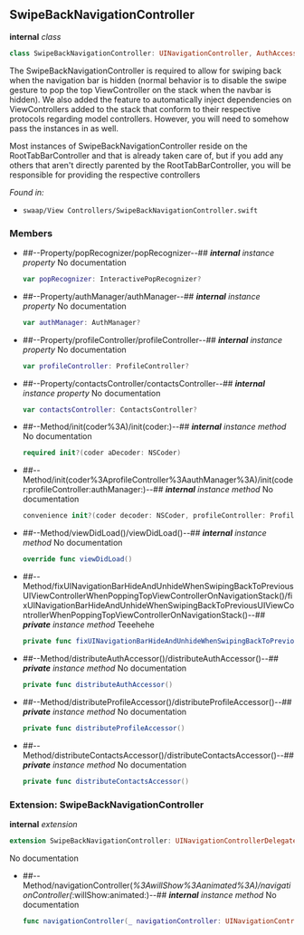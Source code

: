 ## SwipeBackNavigationController

**internal** *class*

```swift
class SwipeBackNavigationController: UINavigationController, AuthAccessor, ProfileAccessor, ContactsAccessor
```

The SwipeBackNavigationController is required to allow for swiping back when the navigation bar is hidden (normal
behavior is to disable the swipe gesture to pop the top ViewController on the stack when the navbar is hidden). We
also added the feature to automatically inject dependencies on ViewControllers added to the stack that conform to
their respective protocols regarding model controllers. However, you will need to somehow pass the instances in as well.

Most instances of SwipeBackNavigationController reside on the RootTabBarController and that is already taken care of,
but if you add any others that aren't directly parented by the RootTabBarController, you will be responsible for
providing the respective controllers



*Found in:*

* `swaap/View Controllers/SwipeBackNavigationController.swift`


### Members



* ##--Property/popRecognizer/popRecognizer--##
	***internal*** *instance property*
	No documentation
	```swift
	var popRecognizer: InteractivePopRecognizer?
	```

* ##--Property/authManager/authManager--##
	***internal*** *instance property*
	No documentation
	```swift
	var authManager: AuthManager?
	```

* ##--Property/profileController/profileController--##
	***internal*** *instance property*
	No documentation
	```swift
	var profileController: ProfileController?
	```

* ##--Property/contactsController/contactsController--##
	***internal*** *instance property*
	No documentation
	```swift
	var contactsController: ContactsController?
	```

* ##--Method/init(coder%3A)/init(coder:)--##
	***internal*** *instance method*
	No documentation
	```swift
	required init?(coder aDecoder: NSCoder)
	```

* ##--Method/init(coder%3AprofileController%3AauthManager%3A)/init(coder:profileController:authManager:)--##
	***internal*** *instance method*
	No documentation
	```swift
	convenience init?(coder decoder: NSCoder, profileController: ProfileController?, authManager: AuthManager? = nil)
	```

* ##--Method/viewDidLoad()/viewDidLoad()--##
	***internal*** *instance method*
	No documentation
	```swift
	override func viewDidLoad()
	```

* ##--Method/fixUINavigationBarHideAndUnhideWhenSwipingBackToPreviousUIViewControllerWhenPoppingTopViewControllerOnNavigationStack()/fixUINavigationBarHideAndUnhideWhenSwipingBackToPreviousUIViewControllerWhenPoppingTopViewControllerOnNavigationStack()--##
	***private*** *instance method*
	Teeehehe
	```swift
	private func fixUINavigationBarHideAndUnhideWhenSwipingBackToPreviousUIViewControllerWhenPoppingTopViewControllerOnNavigationStack()
	```

* ##--Method/distributeAuthAccessor()/distributeAuthAccessor()--##
	***private*** *instance method*
	No documentation
	```swift
	private func distributeAuthAccessor()
	```

* ##--Method/distributeProfileAccessor()/distributeProfileAccessor()--##
	***private*** *instance method*
	No documentation
	```swift
	private func distributeProfileAccessor()
	```

* ##--Method/distributeContactsAccessor()/distributeContactsAccessor()--##
	***private*** *instance method*
	No documentation
	```swift
	private func distributeContactsAccessor()
	```

### Extension: SwipeBackNavigationController

**internal** *extension*

```swift
extension SwipeBackNavigationController: UINavigationControllerDelegate
```

No documentation




* ##--Method/navigationController(_%3AwillShow%3Aanimated%3A)/navigationController(_:willShow:animated:)--##
	***internal*** *instance method*
	No documentation
	```swift
	func navigationController(_ navigationController: UINavigationController, willShow viewController: UIViewController, animated: Bool)
	```


